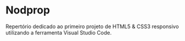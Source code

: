 # Nodprop
Repertório dedicado ao primeiro projeto de HTML5 & CSS3 responsivo utilizando a ferramenta Visual Studio Code.
